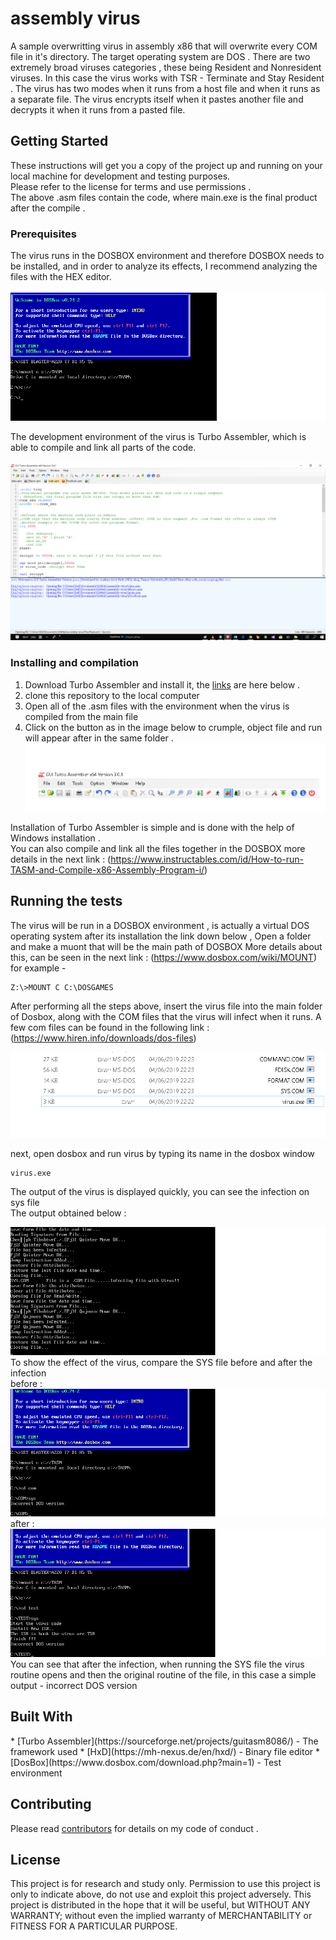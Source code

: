 # assembly virus 

A sample overwritting virus in assembly x86 that will overwrite every COM file in it's
 directory.
The target operating system are DOS . 
There are two extremely broad viruses categories  , these being Resident and
  Nonresident viruses.
  In this case the virus works with TSR - Terminate and Stay Resident . 
  The virus has two modes when it runs from a host file and when it runs as a separate file.
  The virus encrypts itself when it pastes another file and decrypts it when it runs from a pasted file.
## Getting Started

These instructions will get you a copy of the project up and running on your local machine for development and testing purposes. 
</br> Please refer to the license for terms and use permissions .
</br> The above .asm files contain the code, where main.exe is the final product after the compile 
 .

### Prerequisites

The virus runs in the DOSBOX environment and therefore DOSBOX  needs to be installed, and in order to analyze its effects, I recommend analyzing the files with the HEX editor. </br> </br>
![dosbox](https://github.com/oshersi/assembly-virus/blob/master/dosbox.png)

The development environment of the virus is Turbo Assembler, which is able to compile and link all parts of the code.
</br></br>
![turbo](https://github.com/oshersi/assembly-virus/blob/master/dddd.png)

### Installing and compilation

1) Download Turbo Assembler and install it, the [links](#Built) are here below .
2) clone this repository to  the local computer
3) Open all of the .asm files with the environment when the virus is compiled from the main file 
4) Click on the button as in the image below to crumple, object file and run will appear after in the same folder .
![compile button](https://github.com/oshersi/assembly-virus/blob/master/asdasd.png)


Installation of Turbo Assembler  is simple and is done with the help of Windows installation .
</br>
You can also compile and link all the files together in the DOSBOX more details in the next link :
(https://www.instructables.com/id/How-to-run-TASM-and-Compile-x86-Assembly-Program-i/)
## Running the tests

The virus will be run in a DOSBOX environment  , is actually a virtual DOS operating system 
after its installation the link down below , Open a folder and make a muont that will be the main path of DOSBOX More details about this, can be seen in the next link :
(https://www.dosbox.com/wiki/MOUNT)
<br/>
for example -
```
Z:\>MOUNT C C:\DOSGAMES
```

After performing all the steps above, insert the virus file into the main folder of Dosbox, along with the COM files that the virus will infect when it runs.
A few com files can be found in the following link : <br/>
(https://www.hiren.info/downloads/dos-files)

![current](https://github.com/oshersi/assembly-virus/blob/master/%E2%80%8F%E2%80%8Fv.PNG)

next, open dosbox and run virus by typing its name in the dosbox window 

```
virus.exe
```
The output of the virus is displayed quickly, you can see the infection on sys file  <br/>
The output obtained below : <br/>

![output](https://github.com/oshersi/assembly-virus/blob/master/output.png)
<br>
To show the effect of the virus, compare the SYS file before and after the infection 
<br>
before :
<br>
![output1](https://github.com/oshersi/assembly-virus/blob/master/output2.png)
<br>
after :
<br>
![output2](https://github.com/oshersi/assembly-virus/blob/master/output3.png)
<br>
You can see that after the infection, when running the SYS file the virus routine opens and then the original routine of the file, in this case a simple output - incorrect DOS version



<h2 id="Built"> Built With</h2>
* [Turbo Assembler](https://sourceforge.net/projects/guitasm8086/) - The framework used
* [HxD](https://mh-nexus.de/en/hxd/) - Binary file editor
* [DosBox](https://www.dosbox.com/download.php?main=1) - Test environment


## Contributing

Please read [contributors](https://github.com/oshersi/assembly-virus/commits?author=oshersi) for details on my code of conduct .

## License
This project is for research and study only. Permission to use this project is only to indicate above, do not use and exploit this project adversely.
This project is distributed in the hope that it will be useful, but WITHOUT ANY WARRANTY; without even the implied warranty of MERCHANTABILITY or FITNESS FOR A PARTICULAR PURPOSE.



